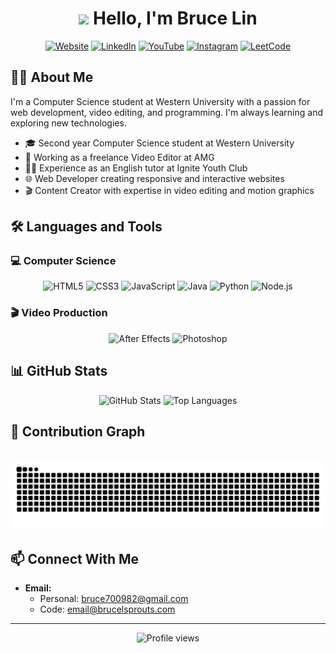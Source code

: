 # <div align="center"><img src="https://raw.githubusercontent.com/nixin72/nixin72/master/wave.gif" width="50px"> Hello, I'm Bruce Lin</div>

<div align="center">
  
[![Website](https://img.shields.io/badge/Portfolio-brucelsprouts.github.io-1f425f?style=for-the-badge&logo=firefox&logoColor=white)](https://brucelsprouts.github.io/)
[![LinkedIn](https://img.shields.io/badge/LinkedIn-0077B5?style=for-the-badge&logo=linkedin&logoColor=white)](https://www.linkedin.com/in/bruce-lin-6284b323b/)
[![YouTube](https://img.shields.io/badge/YouTube-FF0000?style=for-the-badge&logo=youtube&logoColor=white)](https://www.youtube.com/@brucelsprouts)
[![Instagram](https://img.shields.io/badge/Instagram-E4405F?style=for-the-badge&logo=instagram&logoColor=white)](https://www.instagram.com/brucelsproutss/)
[![LeetCode](https://img.shields.io/badge/LeetCode-FFA116?style=for-the-badge&logo=leetcode&logoColor=white)](https://leetcode.com/u/brucelsprouts/)

</div>

## 👨‍💻 About Me
I'm a Computer Science student at Western University with a passion for web development, video editing, and programming. I'm always learning and exploring new technologies.

- 🎓 Second year Computer Science student at Western University
- 💼 Working as a freelance Video Editor at AMG
- 🧑‍🏫 Experience as an English tutor at Ignite Youth Club
- 🌐 Web Developer creating responsive and interactive websites
- 🎬 Content Creator with expertise in video editing and motion graphics

## 🛠️ Languages and Tools

### 💻 Computer Science
<div align="center">
  <img src="https://img.shields.io/badge/HTML5-E34F26?style=for-the-badge&logo=html5&logoColor=white" alt="HTML5"/>
  <img src="https://img.shields.io/badge/CSS3-1572B6?style=for-the-badge&logo=css3&logoColor=white" alt="CSS3"/>
  <img src="https://img.shields.io/badge/JavaScript-F7DF1E?style=for-the-badge&logo=javascript&logoColor=black" alt="JavaScript"/>
  <img src="https://img.shields.io/badge/Java-ED8B00?style=for-the-badge&logo=java&logoColor=white" alt="Java"/>
  <img src="https://img.shields.io/badge/Python-3776AB?style=for-the-badge&logo=python&logoColor=white" alt="Python"/>
  <img src="https://img.shields.io/badge/Node.js-339933?style=for-the-badge&logo=nodedotjs&logoColor=white" alt="Node.js"/>
</div>

### 🎬 Video Production
<div align="center">
  <img src="https://img.shields.io/badge/After%20Effects-9999FF?style=for-the-badge&logo=adobe-after-effects&logoColor=white" alt="After Effects"/>
  <img src="https://img.shields.io/badge/Photoshop-31A8FF?style=for-the-badge&logo=adobe-photoshop&logoColor=white" alt="Photoshop"/>
</div>

## 📊 GitHub Stats
<div align="center">
  <img src="https://github-readme-stats.vercel.app/api?username=brucelsprouts&show_icons=true&theme=radical&rank_icon=github" alt="GitHub Stats" height="165" />
  <img src="https://github-readme-stats.vercel.app/api/top-langs/?username=brucelsprouts&layout=compact&theme=radical" alt="Top Languages" height="165" />
</div>

## 🐍 Contribution Graph

<div align="center">
  <br>
  <picture>
    <source media="(prefers-color-scheme: dark)" srcset="https://raw.githubusercontent.com/brucelsprouts/brucelsprouts/output/github-contribution-grid-snake-dark.svg" />
    <img alt="Snake" src="https://raw.githubusercontent.com/brucelsprouts/brucelsprouts/output/github-contribution-grid-snake.svg" />
  </picture>
  <br/>
</div>

## 📫 Connect With Me

- **Email:**
  - Personal: [bruce700982@gmail.com](mailto:bruce700982@gmail.com)
  - Code: [email@brucelsprouts.com](mailto:email@brucelsprouts.com)
---

<div align="center">
  <img src="https://komarev.com/ghpvc/?username=brucelsprouts&color=blueviolet&style=for-the-badge" alt="Profile views" />
</div> 
